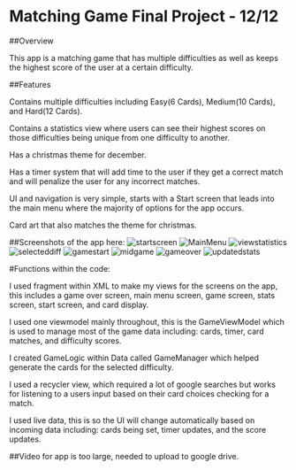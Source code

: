 # Matching Game Final Project - 12/12

 ##Overview

 This app is a matching game that has multiple difficulties as well as keeps the highest score of the user at a certain difficulty.

 ##Features

 Contains multiple difficulties including Easy(6 Cards), Medium(10 Cards), and Hard(12 Cards).

 Contains a statistics view where users can see their highest scores on those difficulties being unique from one difficulty to another.

 Has a christmas theme for december.

 Has a timer system that will add time to the user if they get a correct match and will penalize the user for any incorrect matches.

 UI and navigation is very simple, starts with a Start screen that leads into the main menu where the majority of options for the app occurs.

 Card art that also matches the theme for christmas.

 ##Screenshots of the app here:
![startscreen](https://github.com/user-attachments/assets/b0ce433e-1edc-426d-924f-d9ca6a2ea09d)
![MainMenu](https://github.com/user-attachments/assets/0b4d42ba-2418-49a2-8efc-8912fe8ab75d)
![viewstatistics](https://github.com/user-attachments/assets/2b2ce937-81b1-46e6-b8d4-d0d770a50ccb)
![selecteddiff](https://github.com/user-attachments/assets/ffff7d97-7c64-4726-a8a8-d20d711a10d0)
![gamestart](https://github.com/user-attachments/assets/e4c3d93b-b8b4-4ff5-b362-2a850982a2ee)
![midgame](https://github.com/user-attachments/assets/410deffd-abb2-4f0f-b707-4c86521dfdd0)
![gameover](https://github.com/user-attachments/assets/96fe812e-1eba-4a56-8c1d-9dd448d4013f)
![updatedstats](https://github.com/user-attachments/assets/528dcaf3-37f3-423e-80d6-0ccce3741cbc)

#Functions within the code:

I used fragment within XML to make my views for the screens on the app, this includes a game over screen, main menu screen, game screen, stats screen, start screen, and card display.

I used one viewmodel mainly throughout, this is the GameViewModel which is used to manage most of the game data including: cards, timer, card matches, and difficulty scores.

I created GameLogic within Data called GameManager which helped generate the cards for the selected difficulty.

I used a recycler view, which required a lot of google searches but works for listening to a users input based on their card choices checking for a match.

I used live data, this is so the UI will change automatically based on incoming data including: cards being set, timer updates, and the score updates.

##Video for app is too large, needed to upload to google drive.
 
